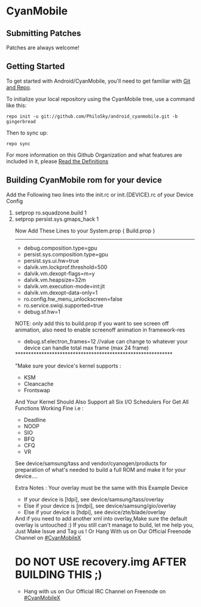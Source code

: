 CyanMobile
===========

Submitting Patches
------------------
Patches are always welcome!

Getting Started
---------------

To get started with Android/CyanMobile, you'll need to get
familiar with [Git and Repo](http://source.android.com/download/using-repo).

To initialize your local repository using the CyanMobile tree, use a command like this:

    repo init -u git://github.com/PhiloSky/android_cyanmobile.git -b gingerbread

Then to sync up:

    repo sync

For more information on this Github Organization and what features are included in it, 
please [Read the Definitions](https://github.com/CyanMobile/android_cyanmobile/blob/gingerbread/Definitions.txt)



Building CyanMobile rom for your device
---------------------------------------

Add the Following two lines into the init.rc or init.{DEVICE}.rc of your Device Config

<ol>
<li>setprop ro.squadzone.build 1</li>
<li>setprop persist.sys.gmaps_hack 1</li>

Now Add These Lines to your System.prop { Build.prop }
*******************************************
<ul>
<li>debug.composition.type=gpu</li>

<li>persist.sys.composition.type=gpu</li>

<li>persist.sys.ui.hw=true</li>

<li>dalvik.vm.lockprof.threshold=500</li>

<li>dalvik.vm.dexopt-flags=m=y</li>

<li>dalvik.vm.heapsize=32m</li>

<li>dalvik.vm.execution-mode=int:jit</li>

<li>dalvik.vm.dexopt-data-only=1</li>

<li>ro.config.hw_menu_unlockscreen=false</li>

<li>ro.service.swiqi.supported=true</li>

<li>debug.sf.hw=1</li>

</ul>

NOTE: only add this to build.prop if you want to see screen off animation, also need to enable screenoff animation in framework-res
<ul>
<li>debug.sf.electron_frames=12 //value can change to whatever your device can handle total max frame (max 24 frame)</li>
</ul>
************************************************************

"Make sure your device's kernel supports :
<ul>
<li>KSM</li>
<li>Cleancache</li>
<li>Frontswap</li>
</ul>

And Your Kernel Should Also Support all Six I/O Schedulers For Get All Functions Working Fine i.e :
<ul>
<li>Deadline</li>
<li>NOOP</li>
<li>SIO</li>
<li>BFQ</li>
<li>CFQ</li>
<li>VR</li> 
</ul>

See device/samsung/tass and vendor/cyanogen/products for preparation of what's needed to build a full ROM and make it for your device....

Extra Notes : Your overlay must be the same with this Example Device 
<ul>
<li>If your device is [ldpi], see device/samsung/tass/overlay</li>
<li>Else if your device is [mdpi], see device/samsung/gio/overlay</li>
<li>Else if your device is [hdpi], see device/zte/blade/overlay</li>
</ul>
And if you need to add another xml into overlay,Make sure the default overlay is untouched :)
If you still can't manage to build, let me help you, Just Make Issue and Tag us ! Or Hang With us on Our Official Freenode Channel on <a href="http://webchat.freenode.net/?channels=CyanMobileX">#CyanMobileX</a>

 
<h1>DO NOT USE recovery.img AFTER BUILDING THIS ;)</h1>

<ul>
<li>Hang with us on Our Official IRC Channel on Freenode on <a href="http://webchat.freenode.net/?channels=CyanMobileX">#CyanMobileX</a></li>
</ul>
